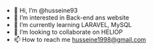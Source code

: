 - 👋 Hi, I’m @husseine93
- 👀 I’m interested in Back-end ans website
- 🌱 I’m currently learning LARAVEL, MySQL 
- 💞️ I’m looking to collaborate on HELIOP
- 📫 How to reach me husseine1998@gmail.com

<!---
husseine93/husseine93 is a ✨ special ✨ repository because its `README.md` (this file) appears on your GitHub profile.
You can click the Preview link to take a look at your changes.
--->
